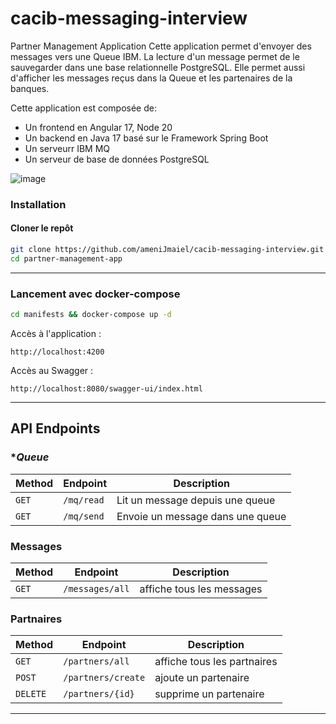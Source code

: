 # cacib-messaging-interview

Partner Management Application
Cette application permet d'envoyer des messages vers une Queue IBM. La lecture d'un message permet de le sauvegarder dans une base relationnelle PostgreSQL. Elle permet aussi d'afficher les messages reçus dans la Queue et les partenaires de la banques. 

Cette application est composée de: 
 - Un frontend en Angular 17, Node 20
 - Un backend en Java 17 basé sur le Framework Spring Boot
 - Un serveurr IBM MQ
 - Un serveur de base de données PostgreSQL


![image](https://github.com/user-attachments/assets/94a068e4-38f3-4014-abf7-40a43bab188e)



### **Installation**

#### **Cloner le repôt**
```bash
git clone https://github.com/ameniJmaiel/cacib-messaging-interview.git
cd partner-management-app
```
---

### **Lancement avec docker-compose**

   ```bash
   cd manifests && docker-compose up -d
   ```

   Accès à l'application :
   ```
   http://localhost:4200
   ```

   Accès au Swagger :
   ```
   http://localhost:8080/swagger-ui/index.html
   ```

---

## **API Endpoints**

### **Queue*
| Method | Endpoint         | Description              |
|--------|------------------|--------------------------|
| `GET`  | `/mq/read`      | Lit un message depuis une queue       |
| `GET`  | `/mq/send`      | Envoie un message dans une queue       |

### **Messages**
| Method | Endpoint         | Description              |
|--------|------------------|--------------------------|
| `GET`  | `/messages/all`      | affiche tous les messages       |

### **Partnaires**
| Method | Endpoint         | Description              |
|--------|------------------|--------------------------|
| `GET`  | `/partners/all`      | affiche tous les partnaires       |
| `POST` | `/partners/create`      | ajoute un partenaire        |
| `DELETE` | `/partners/{id}` | supprime un partenaire |

---
